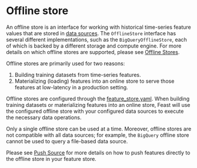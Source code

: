 # Offline store

An offline store is an interface for working with historical time-series feature values that are stored in [data sources](../../getting-started/concepts/data-ingestion.md).
The `OfflineStore` interface has several different implementations, such as the `BigQueryOfflineStore`, each of which is backed by a different storage and compute engine.
For more details on which offline stores are supported, please see [Offline Stores](../../reference/offline-stores/).

Offline stores are primarily used for two reasons:
1. Building training datasets from time-series features.
2. Materializing \(loading\) features into an online store to serve those features at low-latency in a production setting.

Offline stores are configured through the [feature\_store.yaml](../../reference/feature-repository/feature-store-yaml.md).
When building training datasets or materializing features into an online store, Feast will use the configured offline store with your configured data sources to execute the necessary data operations.

Only a single offline store can be used at a time.
Moreover, offline stores are not compatible with all data sources; for example, the `BigQuery` offline store cannot be used to query a file-based data source.

Please see [Push Source](../../reference/data-sources/push.md) for more details on how to push features directly to the offline store in your feature store.
